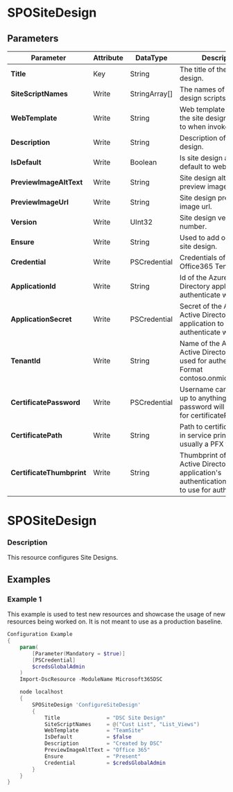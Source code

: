﻿# SPOSiteDesign

## Parameters

| Parameter | Attribute | DataType | Description | Allowed Values |
| --- | --- | --- | --- | --- |
| **Title** | Key | String | The title of the site design. ||
| **SiteScriptNames** | Write | StringArray[] | The names of the site design scripts. ||
| **WebTemplate** | Write | String | Web template to which the site design is applied to when invoked. |CommunicationSite, TeamSite, GrouplessTeamSite|
| **Description** | Write | String | Description of site design. ||
| **IsDefault** | Write | Boolean | Is site design applied by default to web templates. ||
| **PreviewImageAltText** | Write | String | Site design alternate preview image text. ||
| **PreviewImageUrl** | Write | String | Site design preview image url. ||
| **Version** | Write | UInt32 | Site design version number. ||
| **Ensure** | Write | String | Used to add or remove site design. |Present, Absent|
| **Credential** | Write | PSCredential | Credentials of the Office365 Tenant Admin. ||
| **ApplicationId** | Write | String | Id of the Azure Active Directory application to authenticate with. ||
| **ApplicationSecret** | Write | PSCredential | Secret of the Azure Active Directory application to authenticate with. ||
| **TenantId** | Write | String | Name of the Azure Active Directory tenant used for authentication. Format contoso.onmicrosoft.com ||
| **CertificatePassword** | Write | PSCredential | Username can be made up to anything but password will be used for certificatePassword ||
| **CertificatePath** | Write | String | Path to certificate used in service principal usually a PFX file. ||
| **CertificateThumbprint** | Write | String | Thumbprint of the Azure Active Directory application's authentication certificate to use for authentication. ||

# SPOSiteDesign

### Description

This resource configures Site Designs.

## Examples

### Example 1

This example is used to test new resources and showcase the usage of new resources being worked on.
It is not meant to use as a production baseline.

```powershell
Configuration Example
{
    param(
        [Parameter(Mandatory = $true)]
        [PSCredential]
        $credsGlobalAdmin
    )
    Import-DscResource -ModuleName Microsoft365DSC

    node localhost
    {
        SPOSiteDesign 'ConfigureSiteDesign'
        {
            Title               = "DSC Site Design"
            SiteScriptNames     = @("Cust List", "List_Views")
            WebTemplate         = "TeamSite"
            IsDefault           = $false
            Description         = "Created by DSC"
            PreviewImageAltText = "Office 365"
            Ensure              = "Present"
            Credential          = $credsGlobalAdmin
        }
    }
}
```


